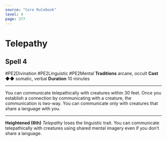 ```yaml
---
source: "Core Rulebook"
level: 4
page: 377
---
```


# Telepathy
## Spell 4
#PE2Divination #PE2Linguistic #PE2Mental 
**Traditions** arcane, occult
**Cast** ◆◆ somatic, verbal
**Duration** 10 minutes

-----
You can communicate telepathically with creatures within 30 feet. Once you establish a connection by communicating with a creature, the communication is two-way. You can communicate only with creatures that share a language with you.

---
**Heightened (6th)** *Telepathy* loses the linguistic trait. You can communicate telepathically with creatures using shared mental imagery even if you don’t share a language.